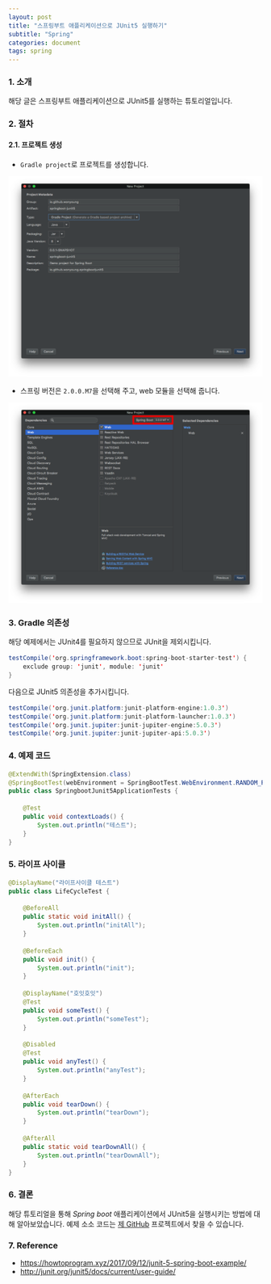 ```yaml
---
layout: post
title: "스프링부트 애플리케이션으로 JUnit5 실행하기"
subtitle: "Spring"
categories: document
tags: spring
---
```


### 1. 소개

해당 글은 스프링부트 애플리케이션으로 JUnit5를 실행하는 튜토리얼입니다.



### 2. 절차

#### 2.1. 프로젝트 생성

- `Gradle project`로 프로젝트를 생성합니다.

![20180122_01_01](./images/20180122_01_01.png)

- 스프링 버전은 `2.0.0.M7`을 선택해 주고, web 모듈을 선택해 줍니다.

![20180122_01_02](./images/20180122_01_02.png)

### 3. Gradle 의존성

해당 예제에서는 JUnit4를 필요하지 않으므로 JUnit을 제외시킵니다.

```java
testCompile('org.springframework.boot:spring-boot-starter-test') {
	exclude group: 'junit', module: 'junit'
}
```

다음으로 JUnit5 의존성을 추가시킵니다.

```java
testCompile('org.junit.platform:junit-platform-engine:1.0.3')
testCompile('org.junit.platform:junit-platform-launcher:1.0.3')
testCompile('org.junit.jupiter:junit-jupiter-engine:5.0.3')
testCompile('org.junit.jupiter:junit-jupiter-api:5.0.3')
```



### 4. 예제 코드

```java
@ExtendWith(SpringExtension.class)
@SpringBootTest(webEnvironment = SpringBootTest.WebEnvironment.RANDOM_PORT)
public class SpringbootJunit5ApplicationTests {

	@Test
	public void contextLoads() {
        System.out.println("테스트");
	}
}
```



### 5. 라이프 사이클

```java
@DisplayName("라이프사이클 테스트")
public class LifeCycleTest {

    @BeforeAll
    public static void initAll() {
        System.out.println("initAll");
    }

    @BeforeEach
    public void init() {
        System.out.println("init");
    }

    @DisplayName("호잇호잇")
    @Test
    public void someTest() {
        System.out.println("someTest");
    }

    @Disabled
    @Test
    public void anyTest() {
        System.out.println("anyTest");
    }

    @AfterEach
    public void tearDown() {
        System.out.println("tearDown");
    }

    @AfterAll
    public static void tearDownAll() {
        System.out.println("tearDownAll");
    }
}
```



### 6. 결론

해당 튜토리얼을 통해 *Spring boot* 애플리케이션에서 JUnit5을 실행시키는 방법에 대해 알아보았습니다. 예제 소소 코드는 [제  GitHub](https://github.com/WonYoungPark/springboot-junit5) 프로젝트에서 찾을 수 있습니다.



### 7. Reference

- https://howtoprogram.xyz/2017/09/12/junit-5-spring-boot-example/
- http://junit.org/junit5/docs/current/user-guide/

